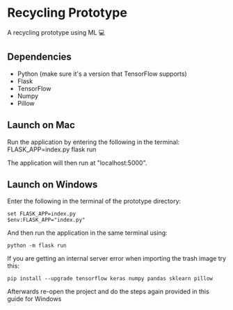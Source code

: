 # Recycling Prototype
A recycling prototype using ML 💻

## Dependencies
* Python (make sure it's a version that TensorFlow supports)
* Flask
* TensorFlow
* Numpy
* Pillow

## Launch on Mac
Run the application by entering the following in the terminal: 
FLASK_APP=index.py flask run 

The application will then run at "localhost:5000".

## Launch on Windows
Enter the following in the terminal of the prototype directory: 
```
set FLASK_APP=index.py
$env:FLASK_APP="index.py"
```
And then run the application in the same terminal using: 
```
python -m flask run 
```

If you are getting an internal server error when importing the trash image try this: 
```
pip install --upgrade tensorflow keras numpy pandas sklearn pillow
```
Afterwards re-open the project and do the steps again provided in this guide for Windows
